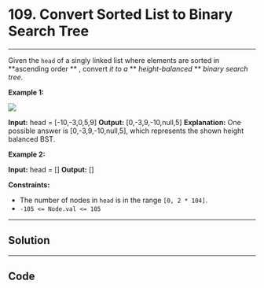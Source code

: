 # 109. Convert Sorted List to Binary Search Tree

---

Given the `head` of a singly linked list where elements are sorted in **ascending order ** , convert _it to a_ ** _height-balanced_ ** _binary search tree_.

 

**Example 1:**

![](https://assets.leetcode.com/uploads/2020/08/17/linked.jpg)


**Input:** head = [-10,-3,0,5,9]
**Output:** [0,-3,9,-10,null,5]
**Explanation:** One possible answer is [0,-3,9,-10,null,5], which represents the shown height balanced BST.


**Example 2:**


**Input:** head = []
**Output:** []


 

**Constraints:**

  * The number of nodes in `head` is in the range `[0, 2 * 104]`.
  * `-105 <= Node.val <= 105`

---

## Solution



---

## Code
```python


```